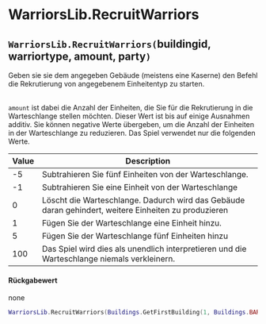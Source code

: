 # WarriorsLib.RecruitWarriors

## `WarriorsLib.RecruitWarriors(`buildingid, warriortype, amount, party`)`

Geben sie sie dem angegeben Gebäude (meistens eine Kaserne) den Befehl die Rekrutierung von angegebenem Einheitentyp zu starten.&#x20;

\
`amount` ist dabei die Anzahl der Einheiten, die Sie für die Rekrutierung in die Warteschlange stellen möchten. Dieser Wert ist bis auf einige Ausnahmen additiv. Sie können negative Werte übergeben, um die Anzahl der Einheiten in der Warteschlange zu reduzieren. Das Spiel verwendet nur die folgenden Werte.

| Value | Description                                                                                          |
| ----- | ---------------------------------------------------------------------------------------------------- |
| -5    | Subtrahieren Sie fünf Einheiten von der Warteschlange.                                               |
| -1    | Subtrahieren Sie eine Einheit von der Warteschlange                                                  |
| 0     | Löscht die Warteschlange. Dadurch wird das Gebäude daran gehindert, weitere Einheiten zu produzieren |
| 1     | Fügen Sie der Warteschlange eine Einheit hinzu.                                                      |
| 5     | Fügen Sie der Warteschlange fünf Einheiten hinzu                                                     |
| 100   | Das Spiel wird dies als unendlich interpretieren und die Warteschlange niemals verkleinern.          |

#### Rückgabewert

none

```lua
WarriorsLib.RecruitWarriors(Buildings.GetFirstBuilding(1, Buildings.BARRACKS), Settlers.BOWMAN_03, 5, 1)
```
